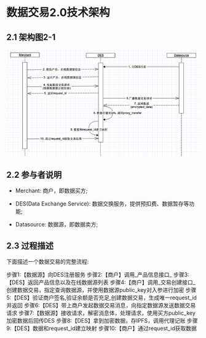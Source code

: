 # 数据交易2.0技术架构

## 2.1 架构图2-1

![](./assets/import3.png)

## 2.2 参与者说明

* Merchant: 商户，即数据买方;

* DES\(Data Exchange Service\): 数据交换服务，提供预扣费、数据暂存等功能;

* Datasource: 数据源，即数据卖方;

## 2.3 过程描述

下面描述一个数据交易的完整流程:

步骤1:【数据源】向DES注册服务
步骤2:【商户】调用_产品信息接口_
步骤3:【DES】返回产品信息以及在线数据源列表
步骤4:【商户】调用_交易创建接口_创建数据交易，指定查询数据源，并使用数据源public\_key对入参进行加密
步骤5:【DES】验证商户签名,验证余额是否充足,创建数据交易，生成唯一request\_id并返回
步骤6:【DES】带上商户发起数据交易消息，向指定数据源发送数据交易请求
步骤7:【数据源】接收请求，解密消息体，处理请求，使用买方public_key加密数据后回传DES
步骤8:【DES】拿到加密数据，存IPFS，调用代理记账
步骤9:【DES】数据和request\_id建立映射
步骤10:【商户】通过request\_id获取数据
